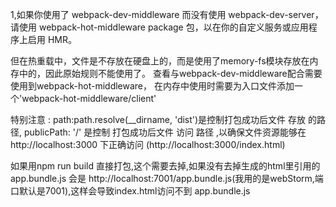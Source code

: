 
1,如果你使用了 webpack-dev-middleware 而没有使用 webpack-dev-server，
请使用 webpack-hot-middleware package 包，以在你的自定义服务或应用程序上启用 HMR。

但在热重载中，文件是不存放在硬盘上的，而是使用了memory-fs模块存放在内存中的，因此原始规则不能使用了。
查看与webpack-dev-middleware配合需要使用到webpack-hot-middleware，
在内存中使用时需要为入口文件添加一个'webpack-hot-middleware/client'



特别注意 : path:path.resolve(__dirname, 'dist')是控制打包成功后文件   存放   的路径, publicPath: '/' 是控制
打包成功后文件  访问   路径 ,以确保文件资源能够在 http://localhost:3000 下正确访问 (http://localhost:3000/index.html)

如果用npm run build 直接打包,这个需要去掉,如果没有去掉生成的html里引用的app.bundle.js
会是 http://localhost:7001/app.bundle.js(我用的是webStorm,端口默认是7001),这样会导致index.html访问不到 app.bundle.js